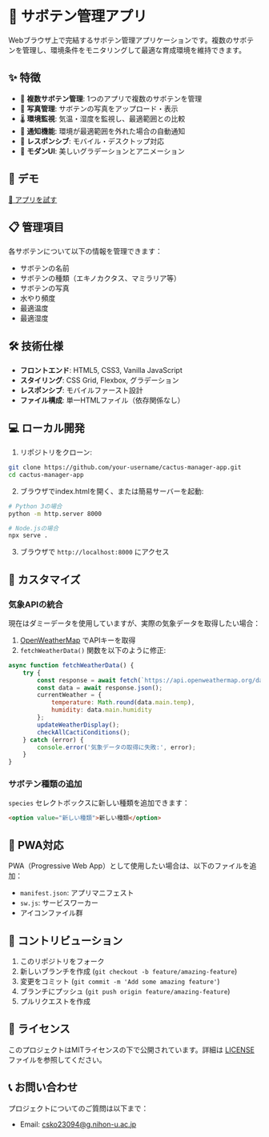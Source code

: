 # 🌵 サボテン管理アプリ

Webブラウザ上で完結するサボテン管理アプリケーションです。複数のサボテンを管理し、環境条件をモニタリングして最適な育成環境を維持できます。

## ✨ 特徴

- 🌵 **複数サボテン管理**: 1つのアプリで複数のサボテンを管理
- 📸 **写真管理**: サボテンの写真をアップロード・表示
- 🌡️ **環境監視**: 気温・湿度を監視し、最適範囲との比較
- 🔔 **通知機能**: 環境が最適範囲を外れた場合の自動通知
- 📱 **レスポンシブ**: モバイル・デスクトップ対応
- 🎨 **モダンUI**: 美しいグラデーションとアニメーション

## 🚀 デモ

[🌵 アプリを試す](https://your-username.github.io/cactus-manager-app/)

## 📋 管理項目

各サボテンについて以下の情報を管理できます：

- サボテンの名前
- サボテンの種類（エキノカクタス、マミラリア等）
- サボテンの写真
- 水やり頻度
- 最適温度
- 最適湿度

## 🛠️ 技術仕様

- **フロントエンド**: HTML5, CSS3, Vanilla JavaScript
- **スタイリング**: CSS Grid, Flexbox, グラデーション
- **レスポンシブ**: モバイルファースト設計
- **ファイル構成**: 単一HTMLファイル（依存関係なし）

## 💻 ローカル開発

1. リポジトリをクローン:
```bash
git clone https://github.com/your-username/cactus-manager-app.git
cd cactus-manager-app
```

2. ブラウザでindex.htmlを開く、または簡易サーバーを起動:
```bash
# Python 3の場合
python -m http.server 8000

# Node.jsの場合
npx serve .
```

3. ブラウザで `http://localhost:8000` にアクセス

## 🔧 カスタマイズ

### 気象APIの統合

現在はダミーデータを使用していますが、実際の気象データを取得したい場合：

1. [OpenWeatherMap](https://openweathermap.org/api) でAPIキーを取得
2. `fetchWeatherData()` 関数を以下のように修正:

```javascript
async function fetchWeatherData() {
    try {
        const response = await fetch(`https://api.openweathermap.org/data/2.5/weather?q=Yokohama&appid=YOUR_API_KEY&units=metric`);
        const data = await response.json();
        currentWeather = {
            temperature: Math.round(data.main.temp),
            humidity: data.main.humidity
        };
        updateWeatherDisplay();
        checkAllCactiConditions();
    } catch (error) {
        console.error('気象データの取得に失敗:', error);
    }
}
```

### サボテン種類の追加

`species` セレクトボックスに新しい種類を追加できます：

```html
<option value="新しい種類">新しい種類</option>
```

## 📱 PWA対応

PWA（Progressive Web App）として使用したい場合は、以下のファイルを追加：

- `manifest.json`: アプリマニフェスト
- `sw.js`: サービスワーカー
- アイコンファイル群

## 🤝 コントリビューション

1. このリポジトリをフォーク
2. 新しいブランチを作成 (`git checkout -b feature/amazing-feature`)
3. 変更をコミット (`git commit -m 'Add some amazing feature'`)
4. ブランチにプッシュ (`git push origin feature/amazing-feature`)
5. プルリクエストを作成

## 📄 ライセンス

このプロジェクトはMITライセンスの下で公開されています。詳細は [LICENSE](LICENSE) ファイルを参照してください。

## 📞 お問い合わせ

プロジェクトについてのご質問は以下まで：
- Email: csko23094@g.nihon-u.ac.jp

